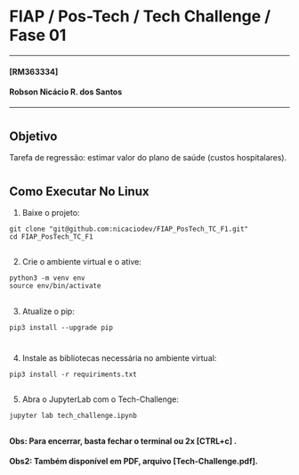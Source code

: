 # FIAP / Pos-Tech / Tech Challenge / Fase 01
___
#### [RM363334]
#### Robson Nicácio R. dos Santos
___
#


## Objetivo
Tarefa de regressão: estimar valor do plano de saúde (custos hospitalares).

#
## Como Executar No Linux
1. Baixe o projeto:
```
git clone "git@github.com:nicaciodev/FIAP_PosTech_TC_F1.git"
cd FIAP_PosTech_TC_F1
```
##
2. Crie o ambiente virtual e o ative:
```
python3 -m venv env
source env/bin/activate
```
##
3. Atualize o pip:
```
pip3 install --upgrade pip
```
#
4. Instale as bibliotecas necessária no ambiente virtual:
```
pip3 install -r requiriments.txt
```
##
5. Abra o JupyterLab com o Tech-Challenge:
```
jupyter lab tech_challenge.ipynb
```
##
#### Obs: Para encerrar, basta fechar o terminal ou 2x [CTRL+c] .
#### Obs2: Também disponível em PDF, arquivo [Tech-Challenge.pdf].